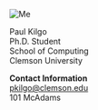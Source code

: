 ![Me](images/me.jpg)

Paul Kilgo  
Ph.D. Student  
School of Computing  
Clemson University  

**Contact Information**  
[pkilgo@clemson.edu](mailto:pkilgo@clemson.edu)  
101 McAdams  
